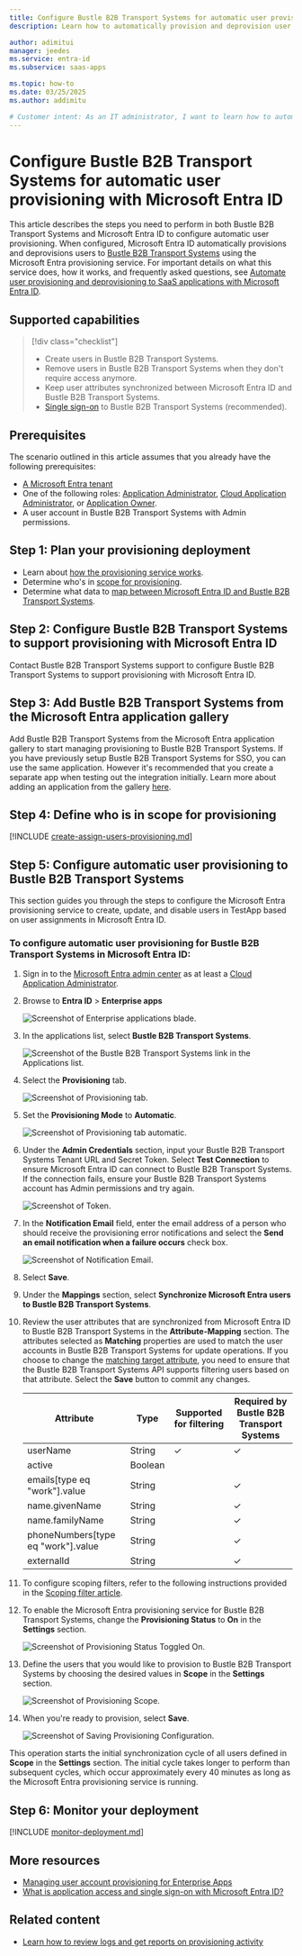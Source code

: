 ```yaml
---
title: Configure Bustle B2B Transport Systems for automatic user provisioning with Microsoft Entra ID
description: Learn how to automatically provision and deprovision user accounts from Microsoft Entra ID to Bustle B2B Transport Systems.

author: adimitui
manager: jeedes
ms.service: entra-id
ms.subservice: saas-apps

ms.topic: how-to
ms.date: 03/25/2025
ms.author: addimitu

# Customer intent: As an IT administrator, I want to learn how to automatically provision and deprovision user accounts from Microsoft Entra ID to Bustle B2B Transport Systems so that I can streamline the user management process and ensure that users have the appropriate access to Bustle B2B Transport Systems.
---
```


# Configure Bustle B2B Transport Systems for automatic user provisioning with Microsoft Entra ID

This article describes the steps you need to perform in both Bustle B2B Transport Systems and Microsoft Entra ID to configure automatic user provisioning. When configured, Microsoft Entra ID automatically provisions and deprovisions users to [Bustle B2B Transport Systems](https://app.bustle.tech) using the Microsoft Entra provisioning service. For important details on what this service does, how it works, and frequently asked questions, see [Automate user provisioning and deprovisioning to SaaS applications with Microsoft Entra ID](~/identity/app-provisioning/user-provisioning.md). 


## Supported capabilities
> [!div class="checklist"]
> * Create users in Bustle B2B Transport Systems.
> * Remove users in Bustle B2B Transport Systems when they don't require access anymore.
> * Keep user attributes synchronized between Microsoft Entra ID and Bustle B2B Transport Systems.
> * [Single sign-on](~/identity/enterprise-apps/add-application-portal-setup-oidc-sso.md) to Bustle B2B Transport Systems (recommended).

## Prerequisites

The scenario outlined in this article assumes that you already have the following prerequisites:

* [A Microsoft Entra tenant](~/identity-platform/quickstart-create-new-tenant.md) 
* One of the following roles: [Application Administrator](/entra/identity/role-based-access-control/permissions-reference#application-administrator), [Cloud Application Administrator](/entra/identity/role-based-access-control/permissions-reference#cloud-application-administrator), or [Application Owner](/entra/fundamentals/users-default-permissions#owned-enterprise-applications).
* A user account in Bustle B2B Transport Systems with Admin permissions.

## Step 1: Plan your provisioning deployment
* Learn about [how the provisioning service works](~/identity/app-provisioning/user-provisioning.md).
* Determine who's in [scope for provisioning](~/identity/app-provisioning/define-conditional-rules-for-provisioning-user-accounts.md).
* Determine what data to [map between Microsoft Entra ID and Bustle B2B Transport Systems](~/identity/app-provisioning/customize-application-attributes.md).

## Step 2: Configure Bustle B2B Transport Systems to support provisioning with Microsoft Entra ID
Contact Bustle B2B Transport Systems support to configure Bustle B2B Transport Systems to support provisioning with Microsoft Entra ID.

## Step 3: Add Bustle B2B Transport Systems from the Microsoft Entra application gallery

Add Bustle B2B Transport Systems from the Microsoft Entra application gallery to start managing provisioning to Bustle B2B Transport Systems. If you have previously setup Bustle B2B Transport Systems for SSO, you can use the same application. However it's recommended that you create a separate app when testing out the integration initially. Learn more about adding an application from the gallery [here](~/identity/enterprise-apps/add-application-portal.md). 

## Step 4: Define who is in scope for provisioning 

[!INCLUDE [create-assign-users-provisioning.md](~/identity/saas-apps/includes/create-assign-users-provisioning.md)]

## Step 5: Configure automatic user provisioning to Bustle B2B Transport Systems 

This section guides you through the steps to configure the Microsoft Entra provisioning service to create, update, and disable users in TestApp based on user assignments in Microsoft Entra ID.

<a name='to-configure-automatic-user-provisioning-for-Bustle B2B Transport Systems-in-azure-ad'></a>

### To configure automatic user provisioning for Bustle B2B Transport Systems in Microsoft Entra ID:

1. Sign in to the [Microsoft Entra admin center](https://entra.microsoft.com) as at least a [Cloud Application Administrator](~/identity/role-based-access-control/permissions-reference.md#cloud-application-administrator).
1. Browse to **Entra ID** > **Enterprise apps**

	![Screenshot of Enterprise applications blade.](common/enterprise-applications.png)

1. In the applications list, select **Bustle B2B Transport Systems**.

	![Screenshot of the Bustle B2B Transport Systems link in the Applications list.](common/all-applications.png)

1. Select the **Provisioning** tab.

	![Screenshot of Provisioning tab.](common/provisioning.png)

1. Set the **Provisioning Mode** to **Automatic**.

	![Screenshot of Provisioning tab automatic.](common/provisioning-automatic.png)

1. Under the **Admin Credentials** section, input your Bustle B2B Transport Systems Tenant URL and Secret Token. Select **Test Connection** to ensure Microsoft Entra ID can connect to Bustle B2B Transport Systems. If the connection fails, ensure your Bustle B2B Transport Systems account has Admin permissions and try again.

 	![Screenshot of Token.](common/provisioning-testconnection-tenanturltoken.png)

1. In the **Notification Email** field, enter the email address of a person who should receive the provisioning error notifications and select the **Send an email notification when a failure occurs** check box.

	![Screenshot of Notification Email.](common/provisioning-notification-email.png)

1. Select **Save**.

1. Under the **Mappings** section, select **Synchronize Microsoft Entra users to Bustle B2B Transport Systems**.

1. Review the user attributes that are synchronized from Microsoft Entra ID to Bustle B2B Transport Systems in the **Attribute-Mapping** section. The attributes selected as **Matching** properties are used to match the user accounts in Bustle B2B Transport Systems for update operations. If you choose to change the [matching target attribute](~/identity/app-provisioning/customize-application-attributes.md), you need to ensure that the Bustle B2B Transport Systems API supports filtering users based on that attribute. Select the **Save** button to commit any changes.

   |Attribute|Type|Supported for filtering|Required by Bustle B2B Transport Systems|
   |---|---|---|---|
   |userName|String|&check;|&check;|
   |active|Boolean|||
   |emails[type eq "work"].value|String||&check;|
   |name.givenName|String||&check;|
   |name.familyName|String||&check;|
   |phoneNumbers[type eq "work"].value|String||&check;|
   |externalId|String||&check;|

1. To configure scoping filters, refer to the following instructions provided in the [Scoping filter article](~/identity/app-provisioning/define-conditional-rules-for-provisioning-user-accounts.md).

1. To enable the Microsoft Entra provisioning service for Bustle B2B Transport Systems, change the **Provisioning Status** to **On** in the **Settings** section.

	![Screenshot of Provisioning Status Toggled On.](common/provisioning-toggle-on.png)

1. Define the users that you would like to provision to Bustle B2B Transport Systems by choosing the desired values in **Scope** in the **Settings** section.

	![Screenshot of Provisioning Scope.](common/provisioning-scope.png)

1. When you're ready to provision, select **Save**.

	![Screenshot of Saving Provisioning Configuration.](common/provisioning-configuration-save.png)

This operation starts the initial synchronization cycle of all users defined in **Scope** in the **Settings** section. The initial cycle takes longer to perform than subsequent cycles, which occur approximately every 40 minutes as long as the Microsoft Entra provisioning service is running. 

## Step 6: Monitor your deployment

[!INCLUDE [monitor-deployment.md](~/identity/saas-apps/includes/monitor-deployment.md)]

## More resources

* [Managing user account provisioning for Enterprise Apps](~/identity/app-provisioning/configure-automatic-user-provisioning-portal.md)
* [What is application access and single sign-on with Microsoft Entra ID?](~/identity/enterprise-apps/what-is-single-sign-on.md)

## Related content

* [Learn how to review logs and get reports on provisioning activity](~/identity/app-provisioning/check-status-user-account-provisioning.md)
